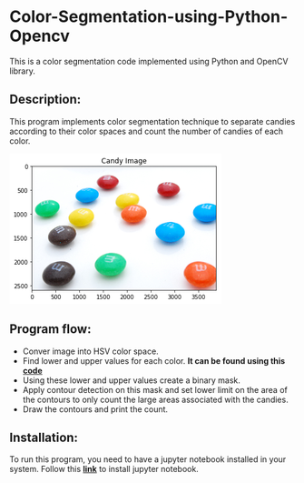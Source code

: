 # Color-Segmentation-using-Python-Opencv
This is a color segmentation code implemented using Python and OpenCV library.

## Description:
  This program implements color segmentation technique to separate candies according to their color spaces and count the number of candies of each color.
  
<p>
  <img src="images/download.png">
</p>

## Program flow:
  - Conver image into HSV color space.
  - Find lower and upper values for each color. <b>It can be found using this [code](https://github.com/srane96/HSV-Color-Range-Calculator)</b>
  - Using these lower and upper values create a binary mask.
  - Apply contour detection on this mask and set lower limit on the area of the contours to only count the large areas associated with the candies.
  - Draw the contours and print the count.
  
## Installation:
To run this program, you need to have a jupyter notebook installed in your system. Follow this <b>[link](https://jakevdp.github.io/blog/2017/12/05/installing-python-packages-from-jupyter/)</b> to install jupyter notebook.
